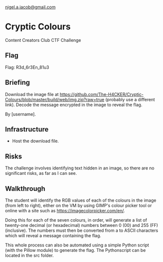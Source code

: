 nigel.a.jacob@gmail.com

# Cryptic Colours
Content Creators Club CTF Challenge
 
## Flag
Flag: R3d_6r3En_81u3

## Briefing
Download the image file at https://github.com/The-H4CKER/Cryptic-Colours/blob/master/build/web/img.zip?raw=true (probably use a different link). Decode the message encrypted in the image to reveal the flag.

By [username].

## Infrastructure
- Host the download file.

## Risks
The challenge involves identifying text hidden in an image, so there are no significant risks, as far as I can see.

## Walkthrough
The student will identify the RGB values of each of the colours in the image (from left to right), either on the VM by using GIMP's colour picker tool or online with a site such as https://imagecolorpicker.com/en/.

Doing this for each of the seven colours, in order, will generate a list of twenty-one decimal (or hexadecimal) numbers between 0 (00) and 255 (FF) (inclusive). The numbers must then be converted from a to ASCII characters which will reveal a message containing the flag.

This whole process can also be automated using a simple Python script (with the Pillow module) to generate the flag. The Pythonscript can be located in the src folder.
